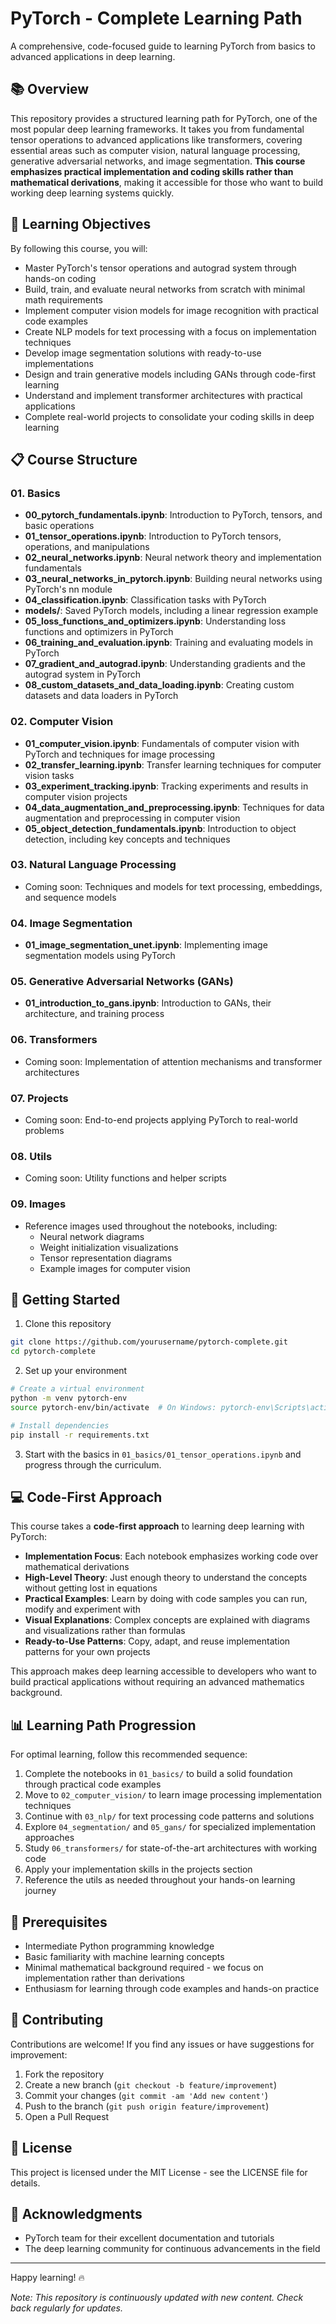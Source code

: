 # PyTorch - Complete Learning Path

A comprehensive, code-focused guide to learning PyTorch from basics to advanced applications in deep learning.

## 📚 Overview

This repository provides a structured learning path for PyTorch, one of the most popular deep learning frameworks. It takes you from fundamental tensor operations to advanced applications like transformers, covering essential areas such as computer vision, natural language processing, generative adversarial networks, and image segmentation. **This course emphasizes practical implementation and coding skills rather than mathematical derivations**, making it accessible for those who want to build working deep learning systems quickly.

## 🎯 Learning Objectives

By following this course, you will:

- Master PyTorch's tensor operations and autograd system through hands-on coding
- Build, train, and evaluate neural networks from scratch with minimal math requirements
- Implement computer vision models for image recognition with practical code examples
- Create NLP models for text processing with a focus on implementation techniques
- Develop image segmentation solutions with ready-to-use implementations
- Design and train generative models including GANs through code-first learning
- Understand and implement transformer architectures with practical applications
- Complete real-world projects to consolidate your coding skills in deep learning

## 📋 Course Structure

### 01. Basics

- **00_pytorch_fundamentals.ipynb**: Introduction to PyTorch, tensors, and basic operations
- **01_tensor_operations.ipynb**: Introduction to PyTorch tensors, operations, and manipulations
- **02_neural_networks.ipynb**: Neural network theory and implementation fundamentals
- **03_neural_networks_in_pytorch.ipynb**: Building neural networks using PyTorch's nn module
- **04_classification.ipynb**: Classification tasks with PyTorch
- **models/**: Saved PyTorch models, including a linear regression example
- **05_loss_functions_and_optimizers.ipynb**: Understanding loss functions and optimizers in PyTorch
- **06_training_and_evaluation.ipynb**: Training and evaluating models in PyTorch
- **07_gradient_and_autograd.ipynb**: Understanding gradients and the autograd system in PyTorch
- **08_custom_datasets_and_data_loading.ipynb**: Creating custom datasets and data loaders in PyTorch

### 02. Computer Vision

- **01_computer_vision.ipynb**: Fundamentals of computer vision with PyTorch and techniques for image processing
- **02_transfer_learning.ipynb**: Transfer learning techniques for computer vision tasks
- **03_experiment_tracking.ipynb**: Tracking experiments and results in computer vision projects
- **04_data_augmentation_and_preprocessing.ipynb**: Techniques for data augmentation and preprocessing in computer vision
- **05_object_detection_fundamentals.ipynb**: Introduction to object detection, including key concepts and techniques

### 03. Natural Language Processing

- Coming soon: Techniques and models for text processing, embeddings, and sequence models

### 04. Image Segmentation

- **01_image_segmentation_unet.ipynb**: Implementing image segmentation models using PyTorch

### 05. Generative Adversarial Networks (GANs)

- **01_introduction_to_gans.ipynb**: Introduction to GANs, their architecture, and training process

### 06. Transformers

- Coming soon: Implementation of attention mechanisms and transformer architectures

### 07. Projects

- Coming soon: End-to-end projects applying PyTorch to real-world problems

### 08. Utils

- Coming soon: Utility functions and helper scripts

### 09. Images

- Reference images used throughout the notebooks, including:
  - Neural network diagrams
  - Weight initialization visualizations
  - Tensor representation diagrams
  - Example images for computer vision

## 🚀 Getting Started

1. Clone this repository

```bash
git clone https://github.com/yourusername/pytorch-complete.git
cd pytorch-complete
```

2. Set up your environment

```bash
# Create a virtual environment
python -m venv pytorch-env
source pytorch-env/bin/activate  # On Windows: pytorch-env\Scripts\activate

# Install dependencies
pip install -r requirements.txt
```

3. Start with the basics in `01_basics/01_tensor_operations.ipynb` and progress through the curriculum.

## 💻 Code-First Approach

This course takes a **code-first approach** to learning deep learning with PyTorch:

- **Implementation Focus**: Each notebook emphasizes working code over mathematical derivations
- **High-Level Theory**: Just enough theory to understand the concepts without getting lost in equations
- **Practical Examples**: Learn by doing with code samples you can run, modify and experiment with
- **Visual Explanations**: Complex concepts are explained with diagrams and visualizations rather than formulas
- **Ready-to-Use Patterns**: Copy, adapt, and reuse implementation patterns for your own projects

This approach makes deep learning accessible to developers who want to build practical applications without requiring an advanced mathematics background.

## 📊 Learning Path Progression

For optimal learning, follow this recommended sequence:

1. Complete the notebooks in `01_basics/` to build a solid foundation through practical code examples
2. Move to `02_computer_vision/` to learn image processing implementation techniques
3. Continue with `03_nlp/` for text processing code patterns and solutions
4. Explore `04_segmentation/` and `05_gans/` for specialized implementation approaches
5. Study `06_transformers/` for state-of-the-art architectures with working code
6. Apply your implementation skills in the projects section
7. Reference the utils as needed throughout your hands-on learning journey

## 🔧 Prerequisites

- Intermediate Python programming knowledge
- Basic familiarity with machine learning concepts
- Minimal mathematical background required - we focus on implementation rather than derivations
- Enthusiasm for learning through code examples and hands-on practice

## 🤝 Contributing

Contributions are welcome! If you find any issues or have suggestions for improvement:

1. Fork the repository
2. Create a new branch (`git checkout -b feature/improvement`)
3. Commit your changes (`git commit -am 'Add new content'`)
4. Push to the branch (`git push origin feature/improvement`)
5. Open a Pull Request

## 📝 License

This project is licensed under the MIT License - see the LICENSE file for details.

## 🙏 Acknowledgments

- PyTorch team for their excellent documentation and tutorials
- The deep learning community for continuous advancements in the field

---

Happy learning! 🔥

_Note: This repository is continuously updated with new content. Check back regularly for updates._
